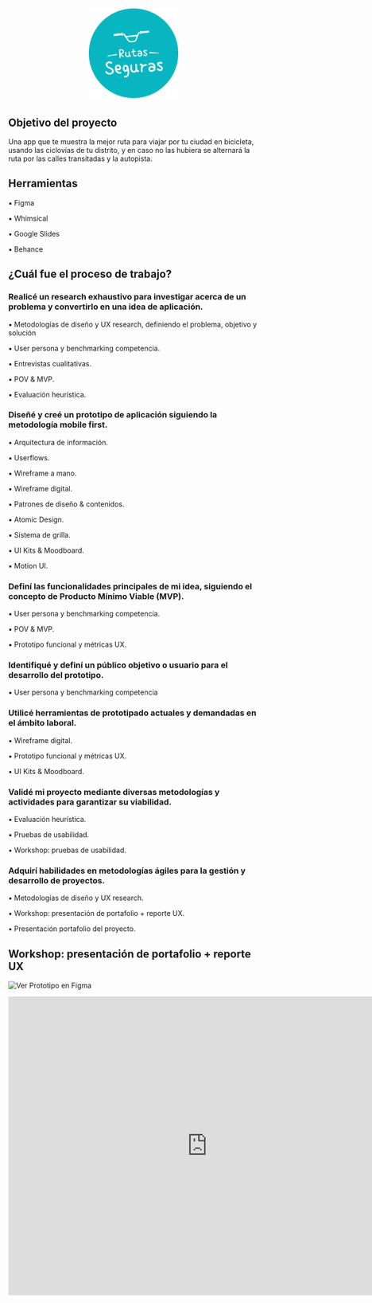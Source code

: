 # <h1 align="center"> <img src="https://raw.githubusercontent.com/MayteLlerena/Ruta-Segura/main/RutasSeguras.logo.png" width="180"></h1>

## Objetivo del proyecto

Una app que te muestra la mejor ruta para viajar por tu ciudad en bicicleta, usando las ciclovías de tu distrito, y en caso no las hubiera se alternará la ruta por las calles transitadas y la autopista.

## Herramientas

▪️ Figma 

▪️ Whimsical 

▪️ Google Slides

▪️ Behance 

## ¿Cuál fue el proceso de trabajo?

### Realicé un research exhaustivo para investigar acerca de un problema y convertirlo en una idea de aplicación.

▪️ Metodologías de diseño y UX research, definiendo el problema, objetivo y solución

▪️ User persona y benchmarking competencia.

▪️ Entrevistas cualitativas.

▪️ POV & MVP.

▪️ Evaluación heurística.

### Diseñé y creé un prototipo de aplicación siguiendo la metodología mobile first. 

▪️ Arquitectura de información.

▪️ Userflows.

▪️ Wireframe a mano.

▪️ Wireframe digital.

▪️ Patrones de diseño & contenidos.

▪️ Atomic Design.

▪️ Sistema de grilla.

▪️ UI Kits & Moodboard.

▪️ Motion UI.

### Definí las funcionalidades principales de mi idea, siguiendo el concepto de Producto Mínimo Viable (MVP).

▪️ User persona y benchmarking competencia.

▪️ POV & MVP.

▪️ Prototipo funcional y métricas UX.

### Identifiqué y definí un público objetivo o usuario para el desarrollo del prototipo.

▪️ User persona y benchmarking competencia

### Utilicé herramientas de prototipado actuales y demandadas en el ámbito laboral.

▪️ Wireframe digital.

▪️ Prototipo funcional y métricas UX.

▪️ UI Kits & Moodboard.

### Validé mi proyecto mediante diversas metodologías y actividades para garantizar su viabilidad.

▪️ Evaluación heurística.

▪️ Pruebas de usabilidad.

▪️ Workshop: pruebas de usabilidad.

### Adquirí habilidades en metodologías ágiles para la gestión y desarrollo de proyectos.

▪️ Metodologías de diseño y UX research.

▪️ Workshop: presentación de portafolio + reporte UX.

▪️ Presentación portafolio del proyecto.

## Workshop: presentación de portafolio + reporte UX

![Ver Prototipo en Figma](https://www.figma.com/proto/xekLmHggkbcmF29MOSrBw0/Animaci%C3%B3n-%7C-Llerena-Castro-Cindy-Jhoselyn-Mayte?type=design&node-id=1-184&t=wYbMhEAYx381ACJC-1&scaling=scale-down&page-id=0%3A1&starting-point-node-id=1%3A184&mode=design)

<iframe width="800" height="600" src="https://www.figma.com/proto/xekLmHggkbcmF29MOSrBw0/Animaci%C3%B3n-%7C-Llerena-Castro-Cindy-Jhoselyn-Mayte?type=design&node-id=1-184&t=wYbMhEAYx381ACJC-1&scaling=scale-down&page-id=0%3A1&starting-point-node-id=1%3A184&mode=design" frameborder="0" allowfullscreen></iframe>



